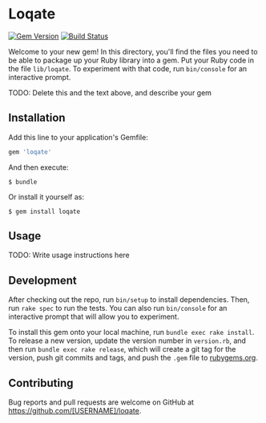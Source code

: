 # Loqate

[![Gem Version](https://badge.fury.io/rb/loqate.svg)](https://badge.fury.io/rb/loqate)
[![Build Status](https://travis-ci.org/wilsonsilva/loqate.svg?branch=master)](https://travis-ci.org/wilsonsilva/loqate)

Welcome to your new gem! In this directory, you'll find the files you need to be able to package up your Ruby library into a gem. Put your Ruby code in the file `lib/loqate`. To experiment with that code, run `bin/console` for an interactive prompt.

TODO: Delete this and the text above, and describe your gem

## Installation

Add this line to your application's Gemfile:

```ruby
gem 'loqate'
```

And then execute:

    $ bundle

Or install it yourself as:

    $ gem install loqate

## Usage

TODO: Write usage instructions here

## Development

After checking out the repo, run `bin/setup` to install dependencies. Then, run `rake spec` to run the tests. You can also run `bin/console` for an interactive prompt that will allow you to experiment.

To install this gem onto your local machine, run `bundle exec rake install`. To release a new version, update the version number in `version.rb`, and then run `bundle exec rake release`, which will create a git tag for the version, push git commits and tags, and push the `.gem` file to [rubygems.org](https://rubygems.org).

## Contributing

Bug reports and pull requests are welcome on GitHub at https://github.com/[USERNAME]/loqate.
